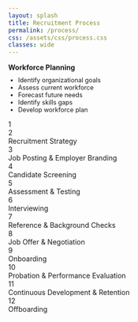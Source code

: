 ```yaml
---
layout: splash
title: Recruitment Process
permalink: /process/
css: /assets/css/process.css
classes: wide
---
```


<!-- ensure the CSS is loaded for this page -->
<link rel="stylesheet" href="{{ '/assets/css/process.css' | relative_url }}">

<div class="timeline">
<!--
  <div class="process left">
    <div class="content">Workforce Planning</div>
    <div class="circle">1</div>
  </div>
-->
<div class="process left">
  <div class="content">
    <strong>Workforce Planning</strong>
    <ul style="margin-top: 10px; font-size: 0.9em; text-align: left; list-style-type: disc; padding-left: 20px;">
      <li>Identify organizational goals</li>
      <li>Assess current workforce</li>
      <li>Forecast future needs</li>
      <li>Identify skills gaps</li>
      <li>Develop workforce plan</li>
    </ul>
  </div>
  <div class="circle">1</div>
</div>

  <div class="process right">
    <div class="circle">2</div>
    <div class="content">Recruitment Strategy</div>
  </div>

  <div class="process left">
    <div class="circle">3</div>
    <div class="content">Job Posting &amp; Employer Branding</div>
  </div>

  <div class="process right">
    <div class="circle">4</div>
    <div class="content">Candidate Screening</div>
  </div>

  <div class="process left">
    <div class="circle">5</div>
    <div class="content">Assessment &amp; Testing</div>
  </div>

  <div class="process right">
    <div class="circle">6</div>
    <div class="content">Interviewing</div>
  </div>

  <div class="process left">
    <div class="circle">7</div>
    <div class="content">Reference &amp; Background Checks</div>
  </div>

  <div class="process right">
    <div class="circle">8</div>
    <div class="content">Job Offer &amp; Negotiation</div>
  </div>

  <div class="process left">
    <div class="circle">9</div>
    <div class="content">Onboarding</div>
  </div>

  <div class="process right">
    <div class="circle">10</div>
    <div class="content">Probation &amp; Performance Evaluation</div>
  </div>

  <div class="process left">
    <div class="circle">11</div>
    <div class="content">Continuous Development &amp; Retention</div>
  </div>

  <div class="process right">
    <div class="circle">12</div>
    <div class="content">Offboarding</div>
  </div>

</div>














